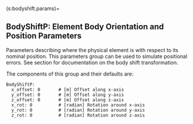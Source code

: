 (s:bodyshift.params)=
## BodyShiftP: Element Body Orientation and Position Parameters

Parameters describing where the physical element is with respect to its nominal position.
This parameters group can be used to simulate positional errors. See section [](#s:lab.body.transform)
for documentation on the body shift transformation.

The components of this group and their defaults are:
```{code} yaml
BodyShiftP:
  x_offset: 0       # [m] Offset along x-axis
  y_offset: 0       # [m] Offset along y-axis
  z_offset: 0       # [m] Offset along z-axis
  x_rot: 0          # [radian] Rotation around x-axis
  y_rot: 0          # [radian] Rotation around y-axis
  z_rot: 0          # [radian] Rotation around z-axis
```

